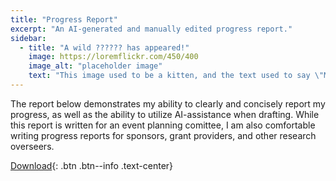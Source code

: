 ```yaml
---
title: "Progress Report"
excerpt: "An AI-generated and manually edited progress report."
sidebar:
  - title: "A wild ?????? has appeared!"
    image: https://loremflickr.com/450/400
    image_alt: "placeholder image"
    text: "This image used to be a kitten, and the text used to say \"Meow\", but then the kitten-generator broke. The image still might be a kitten, but it's no longer a guarantee."
---
```


The report below demonstrates my ability to clearly and concisely report my progress, as well as the ability to utilize AI-assistance when drafting. While this report is written for an event planning comittee, I am also comfortable writing progress reports for sponsors, grant providers, and other research overseers.

[Download](/assets/en319/progress.md){: .btn .btn--info .text-center}
